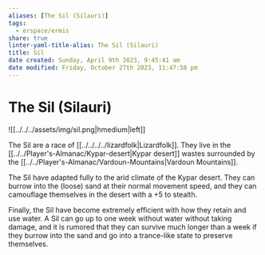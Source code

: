 ```yaml
---
aliases: [The Sil (Silauri)]
tags:
  - erspace/ermis
share: true
linter-yaml-title-alias: The Sil (Silauri)
title: Sil
date created: Sunday, April 9th 2023, 9:45:41 am
date modified: Friday, October 27th 2023, 11:47:58 pm
---
```

# The Sil (Silauri)

![[../../../assets/img/sil.png|hmedium|left]]

The Sil are a race of [[../../../../lizardfolk|Lizardfolk]]. They live in the [[../../Player's-Almanac/Kypar-desert|Kypar desert]] wastes surrounded by the [[../../Player's-Almanac/Vardoun-Mountains|Vardoun Mountains]]. 

The Sil have adapted fully to the arid climate of the Kypar desert. They can burrow into the (loose) sand at their normal movement speed, and they can camouflage themselves in the desert with a +5 to stealth. 

Finally, the Sil have become extremely efficient with how they retain and use water. A Sil can go up to one week without water without taking damage, and it is rumored that they can survive much longer than a week if they burrow into the sand and go into a trance-like state to preserve themselves. 

<!-- ```statblock -->
<!-- "name": "Sil" -->
<!-- "size": "Medium" -->
<!-- "type": "humanoid" -->
<!-- "subtype": "lizardfolk" -->
<!-- "alignment": "Neutral" -->
<!-- "ac": !!int "15" -->
<!-- "hp": !!int "22" -->
<!-- "hit_dice": "4d8 + 4" -->
<!-- "stats": -->
<!-- - !!int "15" -->
<!-- - !!int "10" -->
<!-- - !!int "13" -->
<!-- - !!int "7" -->
<!-- - !!int "12" -->
<!-- - !!int "7" -->
<!-- "speed": "walk 30 ft., swim 30 ft." -->
<!-- "skillsaves": -->
<!--   "Stealth": !!int "4" -->
<!--   "Perception": !!int "3" -->
<!--   "Survival": !!int "5" -->
<!-- "senses": "passive Perception 13" -->
<!-- "languages": "Draconic" -->
<!-- "cr": "1/2" -->
<!-- "traits": -->
<!-- - !!dev.ebullient.json5e.qute.Trait -->
<!--   "desc": "Sil can camouflage for stealth +5"  -->
<!--   "name": "Camouflage" -->
<!-- - !!dev.ebullient.json5e.qute.Trait  -->
<!--   "desc": "Sil may go up to one week without water without it affecting their health or taking exhaustion" -->
<!--   "name": "Water Retention" -->
<!-- - !!dev.ebullient.json5e.qute.Trait -->
<!--   "desc": "Sil may burrow through loose sand at normal movement speed." -->
<!--   "name": "Burrowing" -->
<!-- "actions": -->
<!-- - !!dev.ebullient.json5e.qute.Trait -->
<!--   "desc": "The Silauron makes two melee attacks, each one with a different weapon." -->
<!--   "name": "Multiattack" -->
<!-- - !!dev.ebullient.json5e.qute.Trait -->
<!--   "desc": "Melee Weapon Attack: +4 to hit, reach 5 ft., one target. Hit: 5 (1d6\ -->
<!--     \ + 2) piercing damage." -->
<!--   "name": "Bite" -->
<!-- - !!dev.ebullient.json5e.qute.Trait -->
<!--   "desc": "Melee Weapon Attack: +4 to hit, reach 5 ft., one target. Hit: 5 (1d6\ -->
<!--     \ + 2) bludgeoning damage." -->
<!--   "name": "Heavy Club" -->
<!-- - !!dev.ebullient.json5e.qute.Trait -->
<!--   "desc": "Melee or Ranged Weapon Attack: +4 to hit, reach 5 ft. or range 30/120\ -->
<!--     \ ft., one target. Hit: 5 (1d6 + 2) piercing damage." -->
<!--   "name": "Javelin" -->
<!-- - !!dev.ebullient.json5e.qute.Trait -->
<!--   "desc": "Melee Weapon Attack: +4 to hit, reach 5 ft., one target. Hit: 5 (1d6\ -->
<!--     \ + 2) piercing damage." -->
<!--   "name": "Spiked Shield" -->
<!-- "source": -->
<!-- "image": "[[sil.png]]" -->
<!-- ``` -->

<!-- ^statblock -->
